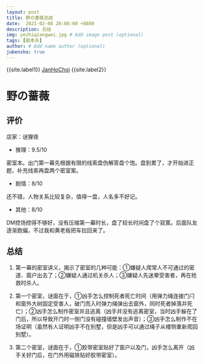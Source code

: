 ```yaml
---
layout: post
title: 野の蔷薇总结
date:  2021-02-08 20:00:00 +0800
description: 总结
img: yezhiqiangwei.jpg # Add image post (optional)
tags: [剧本杀]
author: # Add name author (optional)
jubensha: true
---
```


{{site.label1}} <a href="https://github.com/janhochoi/" target="\_blank">JanHoChoi</a> {{site.label2}}

# 野の蔷薇

## 评价

店家：谜狸夜

- 推理：9.5/10

密室本。出门第一幕先根据有限的线索盘伪解答盘个饱。盘到累了，才开始进正题，补充线索再盘两个密室案。

- 剧情：8/10

还不错，人物关系比较复杂，值得一盘，人名多不好记。

- 其他：8/10

DM控场控得不够好，没有压缩第一幕时长，盘了较长时间盘了个寂寞。后面队友逐渐跑偏，不过我和黄老板把车拉回来了。

## 总结

1. 第一幕的密室讲义，揭示了密室的几种可能：①嫌疑人爬常人不可通过的密道、窗户出去了；②嫌疑人通过机关杀人；③嫌疑人先迷晕受害者，再在抢救时杀人。

2. 第一个密室，谜面在于，①凶手怎么控制死者死亡时间（用弹力绳连接门闩和窗外大树固定受害人，破门而入时弹力绳弹出去窗外，同时死者掉落并死亡）；②凶手怎么制作密室并且逃离（凶手并没有逃离密室，当时凶手躲在了门后，所以导致开门时一侧门没有碰撞墙壁发出声音）；③凶手怎么制作不在场证明（虽然有人证明凶手不在别墅，但是凶手可以通过绳子从楼侧重新爬回别墅）。

3. 第二个密室，谜面在于，①胶带密室贴好了窗户以及门，凶手怎么离开（凶手关好门后，在门外用磁铁贴好胶带密室）。